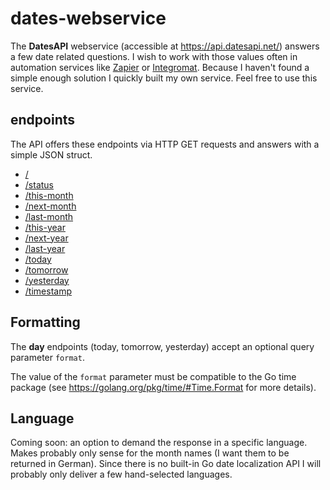 # dates-webservice

The **DatesAPI** webservice (accessible at https://api.datesapi.net/) answers a few date related questions. I wish to work with those values often in automation services like [Zapier](https://zapier.com/) or [Integromat](https://www.integromat.com/). Because I haven't found a simple enough solution I quickly built my own service. Feel free to use this service.

## endpoints

The API offers these endpoints via HTTP GET requests and answers with a simple JSON struct.

- [/](https://api.datesapi.net/)
- [/status](https://api.datesapi.net/status)
- [/this-month](https://api.datesapi.net/this-month)
- [/next-month](https://api.datesapi.net/next-month)
- [/last-month](https://api.datesapi.net/last-month)
- [/this-year](https://api.datesapi.net/this-year)
- [/next-year](https://api.datesapi.net/next-year)
- [/last-year](https://api.datesapi.net/last-year)
- [/today](https://api.datesapi.net/today)
- [/tomorrow](https://api.datesapi.net/tomorrow)
- [/yesterday](https://api.datesapi.net/yesterday)
- [/timestamp](https://api.datesapi.net/timestamp)

## Formatting

The **day** endpoints (today, tomorrow, yesterday) accept an optional query parameter `format`.

The value of the `format` parameter must be compatible to the Go time package (see https://golang.org/pkg/time/#Time.Format for more details).

## Language

Coming soon: an option to demand the response in a specific language. Makes probably only sense for the month names (I want them to be returned in German). Since there is no built-in Go date localization API I will probably only deliver a few hand-selected languages.

